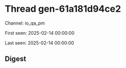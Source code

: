 # Thread gen-61a181d94ce2
Channel: io_qa_pm

First seen: 2025-02-14 00:00:00

Last seen: 2025-02-14 00:00:00

## Digest


